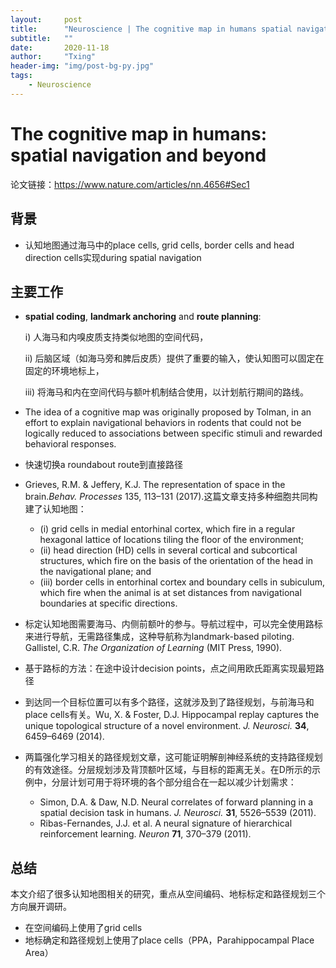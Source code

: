 ```yaml
---
layout:     post
title:      "Neuroscience | The cognitive map in humans spatial navigation and beyond"
subtitle:   ""
date:       2020-11-18
author:     "Txing"
header-img: "img/post-bg-py.jpg"
tags:
    - Neuroscience
---
```


# The cognitive map in humans: spatial navigation and beyond

论文链接：https://www.nature.com/articles/nn.4656#Sec1

## 背景

- 认知地图通过海马中的place cells, grid cells, border cells  and head direction cells实现during spatial navigation  

  

## 主要工作

- **spatial coding**, **landmark anchoring** and **route planning**:

  i) 人海马和内嗅皮质支持类似地图的空间代码，

  ii) 后脑区域（如海马旁和脾后皮质）提供了重要的输入，使认知图可以固定在固定的环境地标上，

  iii) 将海马和内在空间代码与额叶机制结合使用，以计划航行期间的路线。

- The idea of a cognitive map was originally proposed by Tolman, in an effort to explain navigational behaviors in rodents that could not be logically reduced to associations between specific stimuli and
  rewarded behavioral responses.
- 快速切换a roundabout route到直接路径  
- Grieves, R.M. & Jeffery, K.J. The representation of space in the brain.*Behav. Processes* 135, 113–131 (2017).这篇文章支持多种细胞共同构建了认知地图：
  - (i) grid cells in medial entorhinal cortex, which fire in a regular hexagonal lattice of locations tiling the floor of the environment; 
  - (ii) head direction (HD) cells in several cortical and subcortical structures, which fire on the basis of the orientation of the head in the navigational plane; and 
  - (iii) border cells in entorhinal cortex and boundary cells in subiculum, which fire when the animal is at set distances from navigational boundaries at specific directions.
- 标定认知地图需要海马、内侧前额叶的参与。导航过程中，可以完全使用路标来进行导航，无需路径集成，这种导航称为landmark-based piloting. Gallistel, C.R. *The Organization of Learning* (MIT Press, 1990).

- 基于路标的方法：在途中设计decision points，点之间用欧氏距离实现最短路径
- 到达同一个目标位置可以有多个路径，这就涉及到了路径规划，与前海马和place cells有关。Wu, X. & Foster, D.J. Hippocampal replay captures the unique topological structure of a novel environment. *J. Neurosci.* **34**, 6459–6469 (2014).
- 两篇强化学习相关的路径规划文章，这可能证明解剖神经系统的支持路径规划的有效途径。分层规划涉及背顶额叶区域，与目标的距离无关。在D所示的示例中，分层计划可用于将环境的各个部分组合在一起以减少计划需求：
  - Simon, D.A. & Daw, N.D. Neural correlates of forward planning in a spatial decision task in humans. *J. Neurosci.* **31**, 5526–5539 (2011).
  - Ribas-Fernandes, J.J. et al. A neural signature of hierarchical reinforcement learning. *Neuron* **71**, 370–379 (2011).



## 总结

本文介绍了很多认知地图相关的研究，重点从空间编码、地标标定和路径规划三个方向展开调研。

- 在空间编码上使用了grid cells
- 地标确定和路径规划上使用了place cells（PPA，Parahippocampal Place Area）